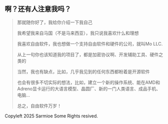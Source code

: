 ## 啊？还有人注意我吗？

>那就随你好了，我给你介绍一下我自己
>
>我希望我来自马国（不是马来西亚），我只说我喜欢什么和理想
>
>我喜欢自由软件，我也想做一个支持自由软件和硬件的公司，就叫Mo LLC.
>
>从上一句你也该知道我的项目了，都是加密协议啊、开发辅助工具、硬件之类的
>
>当然，我也有缺点，比如，几乎我见到的任何东西都盼着是开源软件
>
>也会有很多不切实际的想法，比如，建立一个新的操作系统、能在AMD和Adreno显卡运行的大语言模型、晶圆厂、新的一门人类语言、成品手机、电脑...
>
>总之，自由软件万岁！

Copyleft 2025 Sarmioe Some Rights resived.
